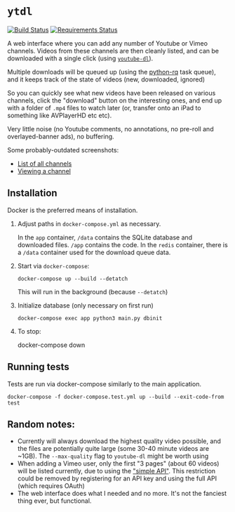 # `ytdl`

[![Build Status](https://travis-ci.org/dbr/webtools.png?branch=master)](https://travis-ci.org/dbr/webtools) [![Requirements Status](https://requires.io/github/dbr/webtools/requirements.png?branch=master)](https://requires.io/github/dbr/webtools/requirements/?branch=master)

A web interface where you can add any number of Youtube or Vimeo channels. Videos from these channels are then cleanly listed, and can be downloaded with a single click (using [`youtube-dl`][youtube-dl]).

Multiple downloads will be queued up (using the [python-rq][python-rq] task queue), and it keeps track of the state of videos (new, downloaded, ignored)

So you can quickly see what new videos have been released on various channels, click the "download" button on the interesting ones, and end up with a folder of `.mp4` files to watch later (or, transfer onto an iPad to something like AVPlayerHD etc etc).

Very little noise (no Youtube comments, no annotations, no pre-roll and overlayed-banner ads), no buffering.

Some probably-outdated screenshots:

* [List of all channels](http://i.imgur.com/1v5WVW8.png)
* [Viewing a channel](http://i.imgur.com/1RPHbuM.png)

## Installation

Docker is the preferred means of installation.

1. Adjust paths in `docker-compose.yml` as necessary.

    In the `app` container, `/data` contains the SQLite database and downloaded files. `/app` contains the code. In the `redis` container, there is a `/data` container used for the download queue data.

2. Start via `docker-compose`:

       docker-compose up --build --detatch

   This will run in the background (because `--detatch`)

3. Initialize database (only necessary on first run)

       docker-compose exec app python3 main.py dbinit

4. To stop:

      docker-compose down

## Running tests

Tests are run via docker-compose similarly to the main application.

    docker-compose -f docker-compose.test.yml up --build --exit-code-from test

## Random notes:

* Currently will always download the highest quality video possible,
  and the files are potentially quite large (some 30-40 minute videos
  are ~1GB). The `--max-quality` flag to `youtube-dl` might be worth
  using
* When adding a Vimeo user, only the first "3 pages" (about 60 videos)
  will be listed currently, due to using the
  ["simple API"](http://developer.vimeo.com/apis/simple). This
  restriction could be removed by registering for an API key and using
  the full API (which requires OAuth)
* The web interface does what I needed and no more. It's not the
  fanciest thing ever, but functional.


[youtube-dl]: http://rg3.github.io/youtube-dl/
[python-rq]: http://python-rq.org/
